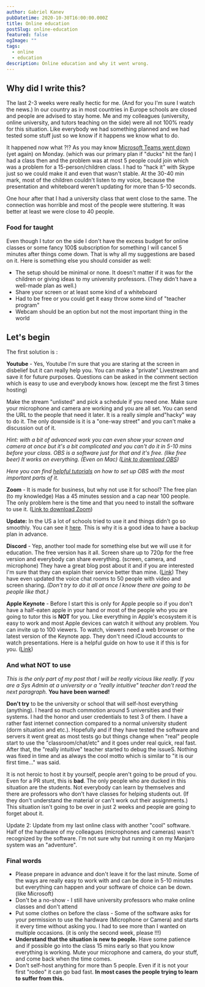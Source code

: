 ```yaml
---
author: Gabriel Kanev
pubDatetime: 2020-10-30T16:00:00.000Z
title: Online education
postSlug: online-education
featured: false
ogImage: ""
tags:
  - online
  - education
description: Online education and why it went wrong.
---
```

## Why did I write this?

The last 2-3 weeks were really hectic for me. (And for you I'm sure I watch the news.) In our country as in most countries in Europe schools are closed and people are advised to stay home. Me and my colleagues (university, online university, and tutors teaching on the side) were all not 100% ready for this situation. Like everybody we had something planned and we had tested some stuff just so we know if it happens we know what to do.

It happened now what ?!? As you may know [Microsoft Teams went down](https://arstechnica.com/information-technology/2020/03/microsoft-teams-went-down-for-two-hours-as-europe-logged-in/) (yet again) on Monday. (which was our primary plan if "ducks" hit the fan) I had a class then and the problem was at most 5 people could join which was a problem for a 15-person/children class. I had to "hack it" with Skype just so we could make it and even that wasn't stable. At the 30-40 min mark, most of the children couldn't listen to my voice, because the presentation and whiteboard weren't updating for more than 5-10 seconds.

One hour after that I had a university class that went close to the same. The connection was horrible and most of the people were stuttering. It was better at least we were close to 40 people.

### Food for taught

Even though I tutor on the side I don't have the excess budget for online classes or some fancy 100\$ subscription for something I will cancel 5 minutes after things come down. That is why all my suggestions are based on it. Here is something else you should consider as well:

- The setup should be minimal or none. It doesn't matter if it was for the children or giving ideas to my university professors. (They didn't have a well-made plan as well.)
- Share your screen or at least some kind of a whiteboard
- Had to be free or you could get it easy throw some kind of "teacher program"
- Webcam should be an option but not the most important thing in the world

## Let's begin

The first solution is :

**Youtube** - Yes, Youtube I'm sure that you are staring at the screen in disbelief but it can really help you. You can make a "private" Livestream and save it for future purposes. Questions can be asked in the comment section which is easy to use and everybody knows how. (except me the first 3 times hosting)

Make the stream "unlisted" and pick a schedule if you need one. Make sure your microphone and camera are working and you are all set. You can send the URL to the people that need it later. It is a really simple and"hacky" way to do it. The only downside is it is a "one-way street" and you can't make a discussion out of it.

_Hint: with a bit of advanced work you can even show your screen and camera at once but it's a bit complicated and you can't do it in 5-10 mins before your class. OBS is a software just for that and it's free. (like free beer) It works on everything. (Even on Mac) (_[_Link to download OBS_](http://obsproject.com/)_)_

_Here you can find_ [_helpful tutorials_](https://obsproject.com/forum/resources/how-to-record-with-obs-add-a-webcam-text-settings-explained-video.80/) _on how to set up OBS with the most important parts of it._

**Zoom** - It is made for business, but why not use it for school? The free plan (to my knowledge) Has a 45 minutes session and a cap near 100 people. The only problem here is the time and that you need to install the software to use it. ([Link to download Zoom](https://zoom.us/download))

**Update:** In the US a lot of schools tried to use it and things didn't go so smoothly. You can see it [here](https://9to5google.com/2020/03/18/zoom-android-app-negative-reviews-coronavirus/). This is why it is a good idea to have a backup plan in advance.

**Discord** - Yep, another tool made for something else but we will use it for education. The free version has it all. Screen share up to 720p for the free version and everybody can share everything. (screen, camera, and microphone) They have a great blog post about it and if you are interested I'm sure that they can explain their service better than mine. ([Link](https://blog.discordapp.com/how-to-use-discord-for-your-classroom-8587bf78e6c4)) They have even updated the voice chat rooms to 50 people with video and screen sharing.
_(Don't try to do it all at once I know there are going to be people like that.)_

**Apple Keynote** - Before I start this is only for Apple people so if you don't have a half-eaten apple in your hand or most of the people who you are going to tutor this is **NOT** for you. Like everything in Apple's ecosystem it is easy to work and most Apple devices can watch it without any problem. You can invite up to 100 viewers. To watch, viewers need a web browser or the latest version of the Keynote app. They don't need iCloud accounts to watch presentations. Here is a helpful guide on how to use it if this is for you. ([Link](https://support.apple.com/en-us/HT206205))

### And what NOT to use

_This is the only part of my post that I will be really vicious like really. If you are a Sys Admin at a university or a "really intuitive" teacher don't read the next paragraph._ **You have been warned!**

**Don't try** to be the university or school that will self-host everything (anything). I heard so much commotion around 5 universities and their systems. I had the honor and user credentials to test 3 of them. I have a rather fast internet connection compared to a normal university student (dorm situation and etc.). Hopefully and if they have tested the software and servers it went great as most tests go but things change when "real" people start to use the "classroom/chat/etc" and it goes under real quick, real fast. After that, the "really intuitive" teacher started to debug the issueS. Nothing was fixed in time and as always the cool motto which is similar to "it is our first time..." was said.

It is not heroic to host it by yourself, people aren't going to be proud of you. Even for a PR stunt, this is **bad**. The only people who are ducked in this situation are the students. Not everybody can learn by themselves and there are professors who don't have classes for helping students out. (If they don't understand the material or can't work out their assignments.) This situation isn't going to be over in just 2 weeks and people are going to forget about it.

Update 2: Update from my last online class with another "cool" software. Half of the hardware of my colleagues (microphones and cameras) wasn't recognized by the software. I'm not sure why but running it on my Manjaro system was an "adventure".

### Final words

- Please prepare in advance and don't leave it for the last minute. Some of the ways are really easy to work with and can be done in 5-10 minutes but everything can happen and your software of choice can be down. (like Microsoft)
- Don't be a no-show - I still have university professors who make online classes and don't attend
- Put some clothes on before the class - Some of the software asks for your permission to use the hardware (Microphone or Camera) and starts it every time without asking you. I had to see more than I wanted on multiple occasions. (it is only the second week, please !!!)
- **Understand that the situation is new to people.** Have some patience and if possible go into the class 15 mins early so that you know everything is working. Mute your microphone and camera, do your stuff, and come back when the time comes.
- Don't self-host anything for more than 5 people. Even if it is not your first "rodeo" it can go bad fast. **In most cases the people trying to learn to suffer from this.**
